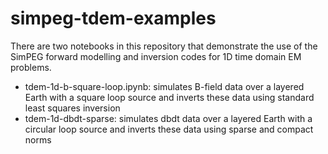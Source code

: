 # simpeg-tdem-examples

There are two notebooks in this repository that demonstrate the use of the SimPEG forward modelling and inversion codes for 1D time domain EM problems. 

- tdem-1d-b-square-loop.ipynb: simulates B-field data over a layered Earth with a square loop source and inverts these data using standard least squares inversion
- tdem-1d-dbdt-sparse: simulates dbdt data over a layered Earth with a circular loop source and inverts these data using sparse and compact norms
